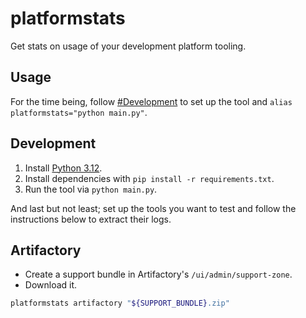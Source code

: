 # platformstats

Get stats on usage of your development platform tooling.

## Usage

For the time being, follow [#Development](#Development) to set up the tool and `alias platformstats="python main.py"`.

## Development

1. Install [Python 3.12](https://www.python.org/downloads/).
2. Install dependencies with `pip install -r requirements.txt`.
3. Run the tool via `python main.py`.

And last but not least; set up the tools you want to test and follow the instructions below to extract their logs.

## Artifactory

- Create a support bundle in Artifactory's `/ui/admin/support-zone`.
- Download it.

```bash
platformstats artifactory "${SUPPORT_BUNDLE}.zip"
```

